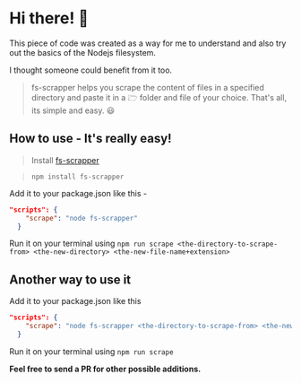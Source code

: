 # Hi there! 👋

This piece of code was created as a way for me to understand and also try out the  basics of the Nodejs filesystem. 

I thought someone could benefit from it too.

> fs-scrapper helps you scrape the content of files in a specified directory and paste it in a 🗁 folder and file of your choice. That's all, its simple and easy. 😃 

## How to use - It's really easy!

>Install [fs-scrapper](https://npmjs.org/package/fs-scrapper)

> `npm install fs-scrapper`

Add it to your package.json like this - 

```json
"scripts": {
    "scrape": "node fs-scrapper"
  }

```

Run it on your terminal using `npm run scrape <the-directory-to-scrape-from> <the-new-directory> <the-new-file-name+extension>`


## Another way to use it

Add it to your package.json like this

```json
"scripts": {
    "scrape": "node fs-scrapper <the-directory-to-scrape-from> <the-new-directory> <the-new-file-name+extension>"
  }

```
Run it on your terminal using `npm run scrape`



**Feel free to send a PR for other possible additions.** 